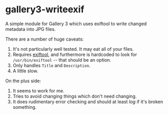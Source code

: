 gallery3-writeexif
==================

A simple module for Gallery 3 which uses exiftool to write changed metadata into JPG files.

There are a number of huge caveats:

1. It's not particularly well tested. It may eat all of your files.
2. Requires [exiftool][], and furthermore is hardcoded to look for 
   `/usr/bin/exiftool` -- that should be an option.
3. Only handles `Title` and `Description`.
4. A little slow.

On the plus side:

1. It seems to work for me.
2. Tries to avoid changing things which don't need changing.
3. It does rudimentary error checking and should at least _log_ if it's 
   broken something.



  [exiftool]: http://www.sno.phy.queensu.ca/~phil/exiftool/